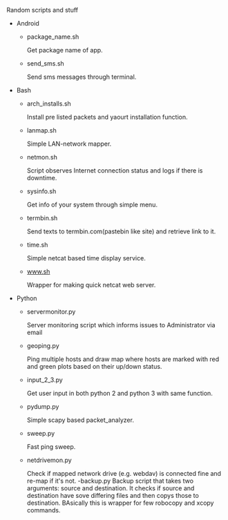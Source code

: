 Random scripts and stuff

- Android

    - package_name.sh
    
      Get package name of app.
      
    - send_sms.sh
    
      Send sms messages through terminal.
      
- Bash

    - arch_installs.sh
    
       Install pre listed packets and yaourt installation function.
       
    - lanmap.sh
    
       Simple LAN-network mapper.
        
    - netmon.sh
      
       Script observes Internet connection status and logs if there is downtime.
       
    - sysinfo.sh
     
       Get info of your system through simple menu.
       
    - termbin.sh
    
       Send texts to termbin.com(pastebin like site) and retrieve link to it.
    
    - time.sh
    
       Simple netcat based time display service.
       
    - www.sh
     
       Wrapper for making quick netcat web server.

- Python

    - servermonitor.py

       Server monitoring script which informs issues to Administrator  via email

    - geoping.py
    
       Ping multiple hosts and draw map where hosts are marked with red and green plots based on their up/down status.
       
    - input_2_3.py
     
       Get user input in both python 2 and python 3 with same function.
       
    - pydump.py
    
       Simple scapy based packet_analyzer.
       
    - sweep.py
    
       Fast ping sweep.
       
    - netdrivemon.py
    
       Check if mapped network drive (e.g. webdav) is connected fine and re-map if it's not.
    -backup.py
       Backup script that takes two arguments: source and destination. It checks if source and destination have sove differing files and then copys those to destination. BAsically this is wrapper for few robocopy and xcopy commands.
